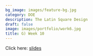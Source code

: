 ```yaml
---
bg_image: images/feature-bg.jpg
category: DOE
description: The Latin Square Design
draft: false
image: images/portfolio/work6.jpg
title: G) Week 10
---
```


Click here: [slides](/slides/L7_DOE.html)
